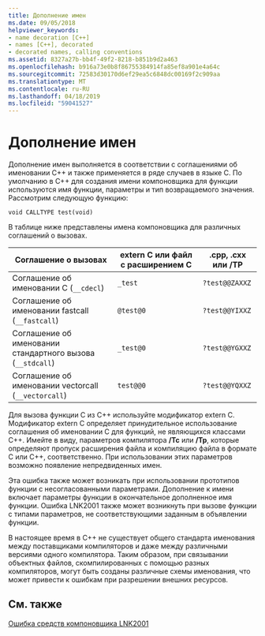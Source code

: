 ```yaml
---
title: Дополнение имен
ms.date: 09/05/2018
helpviewer_keywords:
- name decoration [C++]
- names [C++], decorated
- decorated names, calling conventions
ms.assetid: 8327a27b-bb4f-49f2-8218-b851b9d2a463
ms.openlocfilehash: b916a73e0b8f86755384914fa85ef8a901e4a64c
ms.sourcegitcommit: 72583d30170d6ef29ea5c6848dc00169f2c909aa
ms.translationtype: MT
ms.contentlocale: ru-RU
ms.lasthandoff: 04/18/2019
ms.locfileid: "59041527"
---
```

# <a name="name-decoration"></a>Дополнение имен

Дополнение имен выполняется в соответствии с соглашениями об именовании C++ и также применяется в ряде случаев в языке C. По умолчанию в C++ для создания имени компоновщика для функции используются имя функции, параметры и тип возвращаемого значения. Рассмотрим следующую функцию:

```
void CALLTYPE test(void)
```

В таблице ниже представлены имена компоновщика для различных соглашений о вызовах.

|Соглашение о вызовах|extern C или файл с расширением C|.cpp, .cxx или /TP|
|------------------------|---------------------------|------------------------|
|Соглашение об именовании C (`__cdecl`)|`_test`|`?test@@ZAXXZ`|
|Соглашение об именовании fastcall (`__fastcall`)|`@test@0`|`?test@@YIXXZ`|
|Соглашение об именовании стандартного вызова (`__stdcall`)|`_test@0`|`?test@@YGXXZ`|
|Соглашение об именовании vectorcall (`__vectorcall`)|`test@@0`|`?test@@YQXXZ`|

Для вызова функции C из C++ используйте модификатор extern C. Модификатор extern C определяет принудительное использование соглашения об именовании C для функций, не являющихся классами C++. Имейте в виду, параметров компилятора **/Tc** или **/Tp**, которые определяют пропуск расширения файла и компиляцию файла в формате C или C++, соответственно. При использовании этих параметров возможно появление непредвиденных имен.

Эта ошибка также может возникать при использовании прототипов функции с несогласованными параметрами. Дополнение к имени включает параметры функции в окончательное дополненное имя функции. Ошибка LNK2001 также может возникнуть при вызове функции с типами параметров, не соответствующими заданным в объявлении функции.

В настоящее время в C++ не существует общего стандарта именования между поставщиками компиляторов и даже между различными версиями одного компилятора. Таким образом, при связывании объектных файлов, скомпилированных с помощью разных компиляторов, могут быть созданы различные схемы именования, что может привести к ошибкам при разрешении внешних ресурсов.

## <a name="see-also"></a>См. также

[Ошибка средств компоновщика LNK2001](../../error-messages/tool-errors/linker-tools-error-lnk2001.md)